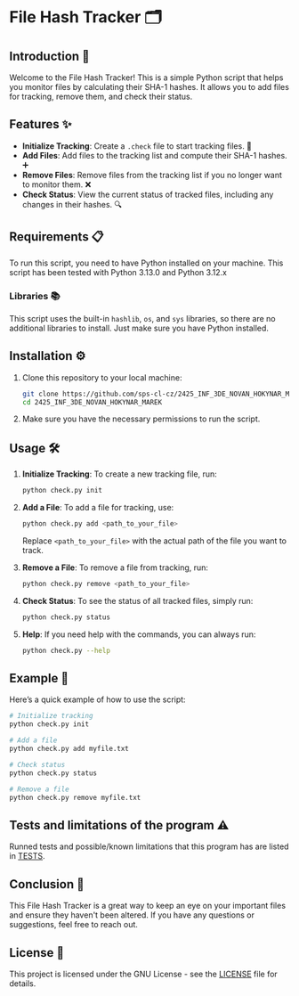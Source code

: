 # File Hash Tracker 🗂️

## Introduction 🌟

Welcome to the File Hash Tracker! This is a simple Python script that helps you monitor files by calculating their SHA-1 hashes. It allows you to add files for tracking, remove them, and check their status. 

## Features ✨

- **Initialize Tracking**: Create a `.check` file to start tracking files. 📂
- **Add Files**: Add files to the tracking list and compute their SHA-1 hashes. ➕
- **Remove Files**: Remove files from the tracking list if you no longer want to monitor them. ❌
- **Check Status**: View the current status of tracked files, including any changes in their hashes. 🔍

## Requirements 📋

To run this script, you need to have Python installed on your machine. This script has been tested with Python 3.13.0 and Python 3.12.x

### Libraries 📚

This script uses the built-in `hashlib`, `os`, and `sys` libraries, so there are no additional libraries to install. Just make sure you have Python installed.

## Installation ⚙️

1. Clone this repository to your local machine:
   ```bash
   git clone https://github.com/sps-cl-cz/2425_INF_3DE_NOVAN_HOKYNAR_MAREK.git
   cd 2425_INF_3DE_NOVAN_HOKYNAR_MAREK
   ```

2. Make sure you have the necessary permissions to run the script.

## Usage 🛠️

1. **Initialize Tracking**:
   To create a new tracking file, run:
   ```bash
   python check.py init
   ```

2. **Add a File**:
   To add a file for tracking, use:
   ```bash
   python check.py add <path_to_your_file>
   ```
   Replace `<path_to_your_file>` with the actual path of the file you want to track.

3. **Remove a File**:
   To remove a file from tracking, run:
   ```bash
   python check.py remove <path_to_your_file>
   ```

4. **Check Status**:
   To see the status of all tracked files, simply run:
   ```bash
   python check.py status
   ```

5. **Help**:
   If you need help with the commands, you can always run:
   ```bash
   python check.py --help
   ```

## Example 📖

Here’s a quick example of how to use the script:
```bash
# Initialize tracking
python check.py init

# Add a file
python check.py add myfile.txt

# Check status
python check.py status

# Remove a file
python check.py remove myfile.txt
```
## Tests and limitations of the program ⚠️

Runned tests and possible/known limitations that this program has are listed in [TESTS](TESTS).

## Conclusion 🎉

This File Hash Tracker is a great way to keep an eye on your important files and ensure they haven't been altered. If you have any questions or suggestions, feel free to reach out.

## License 📜

This project is licensed under the GNU License - see the [LICENSE](LICENSE) file for details.